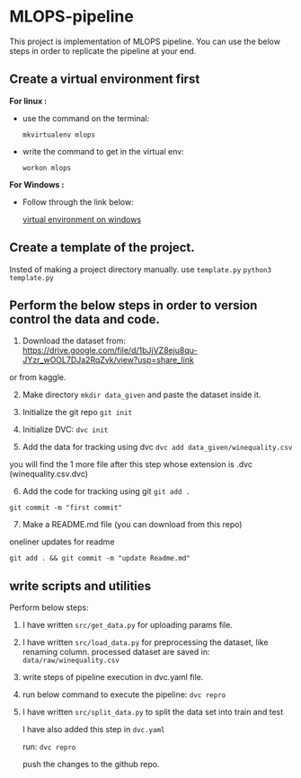 
# MLOPS-pipeline

This project is implementation of MLOPS pipeline. 
You can use the below steps in order to replicate the pipeline at your end.

## Create a virtual environment first

**For linux :**
  - use the command on the terminal:
    
    `mkvirtualenv mlops`

  - write the command to get in the virtual env:
    
    `workon mlops`

  **For Windows :**
  - Follow through the link below:
    
    [virtual environment on windows](https://medium.com/co-learning-lounge/create-virtual-environment-python-windows-2021-d947c3a3ca78)


## Create a template of the project.

Insted of making a project directory manually. use `template.py`
`python3 template.py`

## Perform the below steps in order to version control the data and code.
1. Download the dataset from:
 https://drive.google.com/file/d/1bJjVZ8eju8qu-JYzr_wOOL7DJa2RqZvk/view?usp=share_link 

or from kaggle.

2. Make directory  `mkdir data_given` and paste the dataset inside it.
3. Initialize the git repo 
`git init`

4. Initialize DVC:
`dvc init `

5. Add the data for tracking using dvc
`dvc add data_given/winequality.csv`

you will find the 1 more file after this step whose extension is .dvc (winequality.csv.dvc)

6. Add the code for tracking using git
`git add .`

`git commit -m "first commit"`

7. Make a README.md file (you can download from this repo)

  oneliner updates for readme

  `git add . && git commit -m "update Readme.md"`

## write scripts and utilities
Perform below steps:

1. I have written `src/get_data.py` for uploading params file.

2. I have written `src/load_data.py` for preprocessing the dataset, like renaming column.
   processed dataset are saved in: `data/raw/winequality.csv`

3. write steps of pipeline execution in dvc.yaml file.

4. run below command to execute the pipeline:
`dvc repro`

5. I have written `src/split_data.py` to split the data set into train and test
   
   I have also added this step in `dvc.yaml`
   
   run: `dvc repro`
  
   push the changes to the github repo.
